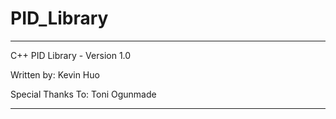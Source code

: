# PID_Library
************************************

 C++ PID Library   - Version 1.0
 
 Written by: Kevin Huo
 
 Special Thanks To: Toni Ogunmade
 
*************************************
